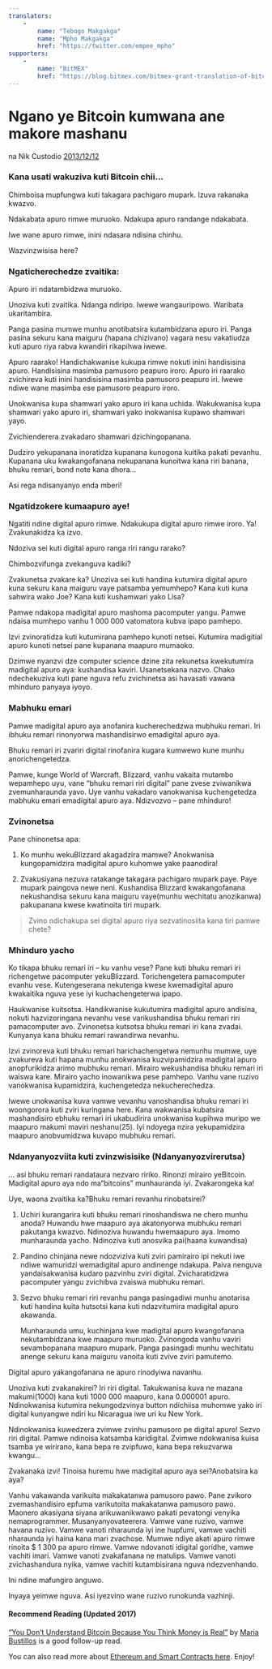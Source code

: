 ```yaml
---
translators: 
    - 
        name: "Tebogo Makgakga"
        name: "Mpho Makgakga"
        href: "https://twitter.com/empee_mpho"
supporters: 
    - 
        name: "BitMEX"
        href: "https://blog.bitmex.com/bitmex-grant-translation-of-bitcoin-content-into-african-languages/"
---
```

# Ngano ye Bitcoin kumwana ane makore mashanu

na Nik Custodio [2013/12/12](https://www.freecodecamp.org/news/explain-bitcoin-like-im-five-73b4257ac833/)

<LanguageDropdown/>

### Kana usati wakuziva kuti Bitcoin chii…

Chimboisa mupfungwa kuti takagara pachigaro mupark. Izuva rakanaka kwazvo.

Ndakabata apuro rimwe muruoko. Ndakupa apuro randange ndakabata.

Iwe wane apuro rimwe, inini ndasara ndisina chinhu.

Wazvinzwisisa here?

### Ngaticherechedze zvaitika:

Apuro iri ndatambidzwa muruoko.

Unoziva kuti zvaitika. Ndanga ndiripo. Iwewe wangauripowo. Waribata ukaritambira.

Panga pasina mumwe munhu anotibatsira kutambidzana apuro iri. Panga pasina sekuru kana maiguru (hapana chizivano) vagara nesu vakatiudza kuti apuro riya rabva kwandiri rikapihwa iwewe. 

Apuro raarako! Handichakwanise kukupa rimwe nokuti inini handisisina apuro. Handisisina masimba pamusoro peapuro iroro. Apuro iri raarako zvichireva kuti inini handisisina masimba pamusoro peapuro iri. Iwewe ndiwe wane masimba ese pamusoro peapuro iroro.

Unokwanisa kupa shamwari yako apuro iri kana uchida. Wakukwanisa kupa shamwari yako apuro iri, shamwari yako inokwanisa kupawo shamwari yayo.

Zvichienderera zvakadaro shamwari dzichingopanana.

Dudziro yekupanana inoratidza kupanana kunogona kuitika pakati pevanhu. Kupanana uku kwakangofanana nekupanana kunoitwa kana riri banana, bhuku remari, bond note kana dhora…

Asi rega ndisanyanyo enda mberi!

### Ngatidzokere kumaapuro aye!

Ngatiti ndine digital apuro rimwe. Ndakukupa digital apuro rimwe iroro.
Ya! Zvakunakidza ka izvo.

Ndoziva sei kuti digital apuro ranga riri rangu rarako?

Chimbozvifunga zvekanguva kadiki?

Zvakunetsa zvakare ka? Unoziva sei kuti handina kutumira digital apuro kuna sekuru kana maiguru vaye patsamba yemumhepo? Kana kuti kuna sahwira wako Joe? Kana kuti kushamwari yako Lisa?

Pamwe ndakopa madigital apuro mashoma pacomputer yangu. Pamwe ndaisa mumhepo vanhu 1 000 000  vatomatora kubva ipapo pamhepo.

Izvi zvinoratidza kuti kutumirana pamhepo kunoti netsei. Kutumira madigitial apuro kunoti netsei pane kupanana  maapuro mumaoko.

Dzimwe nyanzvi dze computer science dzine zita rekunetsa kwekutumira madigital apuro aya: kushandisa kaviri. Usanetsekana nazvo. Chako ndechekuziva kuti pane nguva refu zvichinetsa asi havasati vawana mhinduro panyaya iyoyo.

### Mabhuku emari

Pamwe madigital apuro aya anofanira kucherechedzwa mubhuku remari. Iri ibhuku remari rinonyorwa mashandisirwo emadigital apuro aya.

Bhuku remari iri zvariri digital rinofanira kugara kumwewo kune munhu anorichengetedza.

Pamwe, kunge World of Warcraft. Blizzard, vanhu vakaita mutambo wepamhepo uyu, vane “bhuku remari riri digital” pane zvese zviwanikwa zvemunharaunda yavo. Uye vanhu vakadaro vanokwanisa kuchengetedza mabhuku emari emadigital apuro aya. Ndizvozvo – pane mhinduro!

### Zvinonetsa

Pane chinonetsa apa:

1) Ko munhu wekuBlizzard akagadzira mamwe? Anokwanisa kungopamidzira madigital apuro kuhomwe yake paanodira!

2) Zvakusiyana nezuva ratakange takagara pachigaro mupark paye. Paye mupark paingova newe neni. Kushandisa Blizzard kwakangofanana nekushandisa sekuru kana maiguru vaye(munhu wechitatu anozikanwa) pakupanana kwese kwatinoita tiri mupark. 

> Zvino ndichakupa sei digital apuro riya sezvatinosiita kana tiri pamwe chete?

### Mhinduro yacho

Ko tikapa bhuku remari iri – ku vanhu vese? Pane kuti bhuku remari iri richengetwe pacomputer yekuBlizzard. Torichengetera pamacomputer evanhu vese. Kutengeserana nekutenga kwese kwemadigital apuro kwakaitika nguva yese iyi kuchachengeterwa ipapo.

Haukwanise kuitsotsa. Handikwanise kukutumira madigital apuro andisina, nokuti hazvizoringana nevanhu vese varikushandisa bhuku remari riri pamacomputer avo. Zvinonetsa kutsotsa bhuku remari iri kana zvadai. Kunyanya kana bhuku remari rawandirwa nevanhu.

Izvi zvinoreva kuti bhuku remari harichachengetwa nemunhu mumwe, uye zvakureva kuti hapana munhu anokwanisa kuzvipamidzira madigital apuro anopfurikidza arimo mubhuku remari. Mirairo wekushandisa bhuku remari iri waiswa kare. Mirairo yacho inowanikwa pese pamhepo. Vanhu vane ruzivo vanokwanisa kupamidzira, kuchengetedza nekucherechedza.

Iwewe unokwanisa kuva vamwe vevanhu vanoshandisa bhuku remari iri woongorora kuti zviri kuringana here. Kana wakwanisa kubatsira mashandisiro ebhuku remari iri ukabudirira unokwanisa kupihwa muripo we maapuro makumi maviri neshanu(25). Iyi ndoyega nzira yekupamidzira maapuro anobvumidzwa kuvapo mubhuku remari.

### Ndanyanyozviita kuti zvinzwisisike (Ndanyanyozvirerutsa)

… asi bhuku remari randataura nezvaro ririko. Rinonzi mirairo yeBitcoin. Madigital apuro aya ndo ma“bitcoins” munhauranda iyi. Zvakarongeka ka!

Uye, waona zvaitika ka?Bhuku remari revanhu rinobatsirei?

1) Uchiri kurangarira kuti bhuku remari rinoshandiswa ne chero munhu anoda? Huwandu hwe maapuro aya akatonyorwa mubhuku remari pakutanga kwazvo. Ndinoziva huwandu hwemaapuro aya. Imomo munharaunda yacho. Ndinoziva kuti anosvika pai(haana kuwandisa)

2) Pandino chinjana newe ndozviziva kuti zviri pamirairo ipi nekuti iwe ndiwe wamuridzi wemadigital apuro andinenge ndakupa. Paiva nenguva yandaisakwanisa kudaro pazvinhu zviri digital. Zvicharatidzwa pacomputer yangu zvichibva zvaiswa mubhuku remari.

3) Sezvo bhuku remari riri revanhu panga pasingadiwi munhu anotarisa kuti handina kuita hutsotsi kana kuti ndazvitumira madigital apuro akawanda.

    Munharaunda umu, kuchinjana kwe madigital apuro kwangofanana nekutambidzana kwe maapuro muruoko. Zvinongoda vanhu vaviri sevambopanana maapuro mupark. Panga pasingadi munhu wechitatu anenge sekuru kana maiguru vanoita kuti zvive zviri pamutemo.

Digital apuro yakangofanana ne apuro rinodyiwa navanhu.

Unoziva kuti zvakanakirei? Iri riri digital. Takukwanisa kuva ne mazana makumi(1000) kana kuti 1000 000 maapuro, kana 0.000001 apuro. Ndinokwanisa kutumira nekungodzvinya button ndichiisa muhomwe yako iri digital kunyangwe ndiri ku Nicaragua iwe uri ku New York.

Ndinokwanisa kuwedzera zvimwe zvinhu pamusoro pe digital apuro! Sezvo riri digital. Pamwe ndinoisa katsamba karidigital. Zvimwe ndokwanisa kuisa tsamba ye wirirano, kana bepa re zvipfuwo, kana bepa rekuzvarwa kwangu…

Zvakanaka izvi! Tinoisa huremu hwe madigital apuro aya sei?Anobatsira ka aya?

Vanhu vakawanda varikuita makakatanwa pamusoro pawo. Pane zvikoro zvemashandisiro epfuma varikutoita makakatanwa pamusoro pawo. Maonero akasiyana siyana arikuwanikwawo pakati pevatongi venyika nemaprogrammer. Musanyanyovateerera. Vamwe vane ruzivo, vamwe havana ruzivo. Vamwe vanoti nharaunda iyi ine hupfumi, vamwe vachiti nharaunda iyi haina kana mari zvachose. Mumwe ndiye akati apuro rimwe rinoita $ 1 300 pa apuro rimwe. Vamwe ndovanoti idigital goridhe, vamwe vachiti imari. Vamwe vanoti zvakafanana ne matulips. Vamwe vanoti zvichashandura nyika, vamwe vachiti kutambisirana nguva ndezvenhando.

Ini ndine mafungiro anguwo.

Inyaya yeimwe nguva. Asi iyezvino wane ruzivo runokunda vazhinji.

#### Recommend Reading (Updated 2017)

[“You Don’t Understand Bitcoin Because You Think Money is Real”](https://medium.com/@mariabustillos/you-dont-understand-bitcoin-because-you-think-money-is-real-5aef45b8e952?source=linkShare-2d6f142ff3cc-1512362100) by [Maria Bustillos](https://www.freecodecamp.org/news/explain-bitcoin-like-im-five-73b4257ac833/undefined) is a good follow-up read.

You can also read more about [Ethereum and Smart Contracts here](https://medium.freecodecamp.org/smart-contracts-for-dummies-a1ba1e0b9575?source=linkShare-2d6f142ff3cc-1512086124). Enjoy!